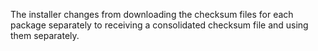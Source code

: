 The installer changes from downloading the checksum files for each package separately to receiving a consolidated checksum file and using them separately.
